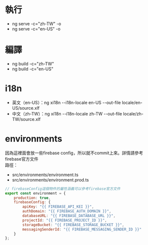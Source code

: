 # 執行
+ ng serve -c="zh-TW" -o
+ ng serve -c="en-US" -o

# 編譯
+ ng build -c="zh-TW"
+ ng build -c="en-US"

# i18n
+ 英文（en-US）：ng xi18n --i18n-locale en-US --out-file locale/en-US/source.xlf
+ 中文（zh-TW）：ng xi18n --i18n-locale zh-TW --out-file locale/zh-TW/source.xlf

# environments
因為這裡面會放一些firebase config，所以就不commit上來。詳情請參考firebase官方文件  
路徑：  
+ src/environments/environment.ts
+ src/environments/environment.prod.ts
```js
// firebaseConfig這個物件的屬性涵義可以參考firebase官方文件
export const environment = {
    production: true,
    firebaseConfig: {
        apiKey: "{{ FIREBASE_API_KEI }}",
        authDomain: "{{ FIREBASE_AUTH_DOMAIN }}",
        databaseURL: "{{ FIREBASE_DATABASE_URL }}",
        projectId: "{{ FIREBASE_PROJECT_ID }}",
        storageBucket: "{{ FIREBASE_STORAGE_BUCKET }}",
        messagingSenderId: "{{ FIREBASE_MESSAGING_SENDER_ID }}"
    }
};
```
